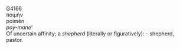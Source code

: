 <body>
  <p>G4166<br>  ποιμήν  <br> poimēn  <br><i>poy-mane‘ </i><br>Of uncertain affinity; a <i>shepherd</i> (literally or figuratively): - shepherd, pastor.<br></p>
 </body>